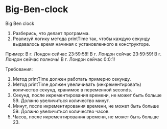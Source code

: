 # Big-Ben-clock
Big Ben clock
1. Разберись, что делает программа.
2. Реализуй логику метода printTime так, чтобы каждую секунду выдавалось время начиная с установленного в конструкторе.

Пример:
В г. Лондон сейчас 23:59:58!
В г. Лондон сейчас 23:59:59!
В г. Лондон сейчас полночь!
В г. Лондон сейчас 0:0:1!


Требования:
1. Метод printTime должен работать примерно секунду.
2. Метод printTime должен увеличивать (инкрементировать) количество секунд, хранимое в переменной seconds.
3. Секунд, после икрементирования времени, не может быть больше 59. Должно увеличиться количество минут.
4. Минут, после икрементирования времени, не может быть больше 59. Должно увеличиться количество часов.
5. Часов, после икрементирования времени, не может быть больше 23.
